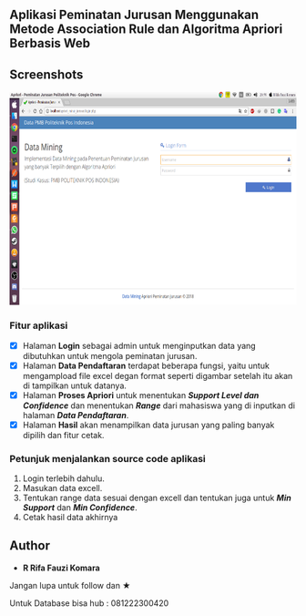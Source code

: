 ## Aplikasi Peminatan Jurusan Menggunakan Metode Association Rule dan Algoritma Apriori Berbasis Web

## Screenshots

<pre>
<img src="Screenshot/1.png" width="666" height="375">         <img src="Screenshot/2.png" width="666" height="375">         <img src="Screenshot/3.png" width="666" height="375">         <img src="Screenshot/4.png" width="666" height="375">         <img src="Screenshot/5.png" width="666" height="375">
</pre>

### Fitur aplikasi

* [x] Halaman **Login** sebagai admin untuk menginputkan data yang dibutuhkan untuk mengola peminatan jurusan.
* [x] Halaman **Data Pendaftaran** terdapat beberapa fungsi, yaitu untuk mengampload file excel degan format seperti digambar setelah itu akan di tampilkan untuk datanya.
* [x] Halaman **Proses Apriori** untuk menentukan ***Support Level dan Confidence*** dan menentukan ***Range*** dari mahasiswa yang di inputkan di halaman ***Data Pendaftaran***.
* [x] Halaman **Hasil** akan menampilkan data jurusan yang paling banyak dipilih dan fitur cetak.

### Petunjuk menjalankan source code aplikasi

1. Login terlebih dahulu.
2. Masukan data excell.
3. Tentukan range data sesuai dengan excell dan tentukan juga untuk ***Min Support*** dan ***Min Confidence***.
4. Cetak hasil data akhirnya

## Author

* **R Rifa Fauzi Komara**

Jangan lupa untuk follow dan ★

Untuk Database bisa hub : 081222300420
